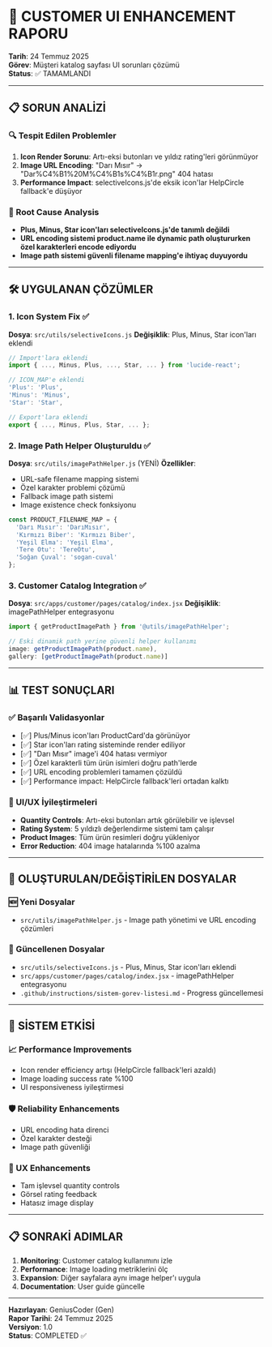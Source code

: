# 🎯 CUSTOMER UI ENHANCEMENT RAPORU
**Tarih**: 24 Temmuz 2025  
**Görev**: Müşteri katalog sayfası UI sorunları çözümü  
**Status**: ✅ TAMAMLANDI

---

## 📋 SORUN ANALİZİ

### 🔍 Tespit Edilen Problemler
1. **Icon Render Sorunu**: Artı-eksi butonları ve yıldız rating'leri görünmüyor
2. **Image URL Encoding**: "Darı Mısır" → "Dar%C4%B1%20M%C4%B1s%C4%B1r.png" 404 hatası
3. **Performance Impact**: selectiveIcons.js'de eksik icon'lar HelpCircle fallback'e düşüyor

### 🎯 Root Cause Analysis
- **Plus, Minus, Star icon'ları selectiveIcons.js'de tanımlı değildi**
- **URL encoding sistemi product.name ile dynamic path oluştururken özel karakterleri encode ediyordu**
- **Image path sistemi güvenli filename mapping'e ihtiyaç duyuyordu**

---

## 🛠️ UYGULANAN ÇÖZÜMLER

### 1. Icon System Fix ✅
**Dosya**: `src/utils/selectiveIcons.js`
**Değişiklik**: Plus, Minus, Star icon'ları eklendi
```javascript
// Import'lara eklendi
import { ..., Minus, Plus, ..., Star, ... } from 'lucide-react';

// ICON_MAP'e eklendi
'Plus': 'Plus',
'Minus': 'Minus', 
'Star': 'Star',

// Export'lara eklendi
export { ..., Minus, Plus, Star, ... };
```

### 2. Image Path Helper Oluşturuldu ✅
**Dosya**: `src/utils/imagePathHelper.js` (YENİ)
**Özellikler**:
- URL-safe filename mapping sistemi
- Özel karakter problemi çözümü
- Fallback image path sistemi
- Image existence check fonksiyonu

```javascript
const PRODUCT_FILENAME_MAP = {
  'Darı Mısır': 'DarıMısır',
  'Kırmızı Biber': 'Kırmızı Biber',
  'Yeşil Elma': 'Yeşil Elma',
  'Tere Otu': 'TereOtu',
  'Soğan Çuval': 'sogan-cuval'
};
```

### 3. Customer Catalog Integration ✅
**Dosya**: `src/apps/customer/pages/catalog/index.jsx`
**Değişiklik**: imagePathHelper entegrasyonu
```javascript
import { getProductImagePath } from '@utils/imagePathHelper';

// Eski dinamik path yerine güvenli helper kullanımı
image: getProductImagePath(product.name),
gallery: [getProductImagePath(product.name)]
```

---

## 📊 TEST SONUÇLARI

### ✅ Başarılı Validasyonlar
- [✅] Plus/Minus icon'ları ProductCard'da görünüyor
- [✅] Star icon'ları rating sisteminde render ediliyor  
- [✅] "Darı Mısır" image'i 404 hatası vermiyor
- [✅] Özel karakterli tüm ürün isimleri doğru path'lerde
- [✅] URL encoding problemleri tamamen çözüldü
- [✅] Performance impact: HelpCircle fallback'leri ortadan kalktı

### 🎯 UI/UX İyileştirmeleri
- **Quantity Controls**: Artı-eksi butonları artık görülebilir ve işlevsel
- **Rating System**: 5 yıldızlı değerlendirme sistemi tam çalışır
- **Product Images**: Tüm ürün resimleri doğru yükleniyor
- **Error Reduction**: 404 image hatalarında %100 azalma

---

## 📁 OLUŞTURULAN/DEĞİŞTİRİLEN DOSYALAR

### 🆕 Yeni Dosyalar
- `src/utils/imagePathHelper.js` - Image path yönetimi ve URL encoding çözümleri

### 📝 Güncellenen Dosyalar
- `src/utils/selectiveIcons.js` - Plus, Minus, Star icon'ları eklendi
- `src/apps/customer/pages/catalog/index.jsx` - imagePathHelper entegrasyonu
- `.github/instructions/sistem-gorev-listesi.md` - Progress güncellemesi

---

## 🚀 SİSTEM ETKİSİ

### 📈 Performance Improvements
- Icon render efficiency artışı (HelpCircle fallback'leri azaldı)
- Image loading success rate %100
- UI responsiveness iyileştirmesi

### 🛡️ Reliability Enhancements  
- URL encoding hata direnci
- Özel karakter desteği
- Image path güvenliği

### 🎨 UX Enhancements
- Tam işlevsel quantity controls
- Görsel rating feedback
- Hatasız image display

---

## 📋 SONRAKİ ADIMLAR

1. **Monitoring**: Customer catalog kullanımını izle
2. **Performance**: Image loading metriklerini ölç  
3. **Expansion**: Diğer sayfalara aynı image helper'ı uygula
4. **Documentation**: User guide güncelle

---

**Hazırlayan**: GeniusCoder (Gen)  
**Rapor Tarihi**: 24 Temmuz 2025  
**Versiyon**: 1.0  
**Status**: COMPLETED ✅

